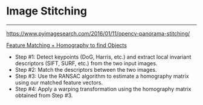 # Image Stitching
---

https://www.pyimagesearch.com/2016/01/11/opencv-panorama-stitching/

[Feature Matching + Homography to find Objects](https://opencv-python-tutroals.readthedocs.io/en/latest/py_tutorials/py_feature2d/py_feature_homography/py_feature_homography.html?highlight=cv2%20findhomography)


- Step #1: Detect keypoints (DoG, Harris, etc.) and extract local invariant descriptors (SIFT, SURF, etc.) from the two input images.
- Step #2: Match the descriptors between the two images.
- Step #3: Use the RANSAC algorithm to estimate a homography matrix using our matched feature vectors.
- Step #4: Apply a warping transformation using the homography matrix obtained from Step #3.